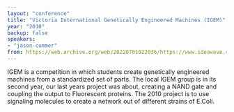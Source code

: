 ```yaml
---
layout: "conference"
title: "Victoria International Genetically Engineered Machines (IGEM)"
year: "2010"
backup: false
speakers:
- "jason-cummer"
from: https://web.archive.org/web/20220701022036/https://www.ideawave.ca/the-conference/victoria-international-genetically-engineered-machines-igem/
---
```


IGEM is a competition in which students create genetically engineered machines from a standardized set of parts. The local IGEM group is in its second year, our last years project was about, creating a NAND gate and coupling the output to Fluorescent proteins. The 2010 project is to use signaling molecules to create a network out of different strains of E.Coli.

